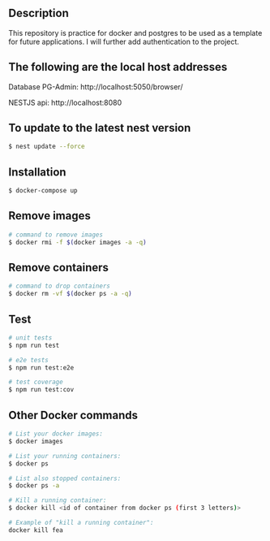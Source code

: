 ## Description

This repository is practice for docker and postgres to be used as a template for future applications. I will further add authentication to the project.

## The following are the local host addresses 

Database PG-Admin: http://localhost:5050/browser/

NESTJS api: http://localhost:8080

## To update to the latest nest version

```bash
$ nest update --force
```

## Installation

```bash
$ docker-compose up
```

## Remove images

```bash
# command to remove images
$ docker rmi -f $(docker images -a -q)
```

## Remove containers

```bash
# command to drop containers
$ docker rm -vf $(docker ps -a -q)
```

## Test

```bash
# unit tests
$ npm run test

# e2e tests
$ npm run test:e2e

# test coverage
$ npm run test:cov
```

## Other Docker commands

```bash
# List your docker images:
$ docker images

# List your running containers:
$ docker ps

# List also stopped containers:
$ docker ps -a

# Kill a running container: 
$ docker kill <id of container from docker ps (first 3 letters)>

# Example of "kill a running container": 
docker kill fea
```
